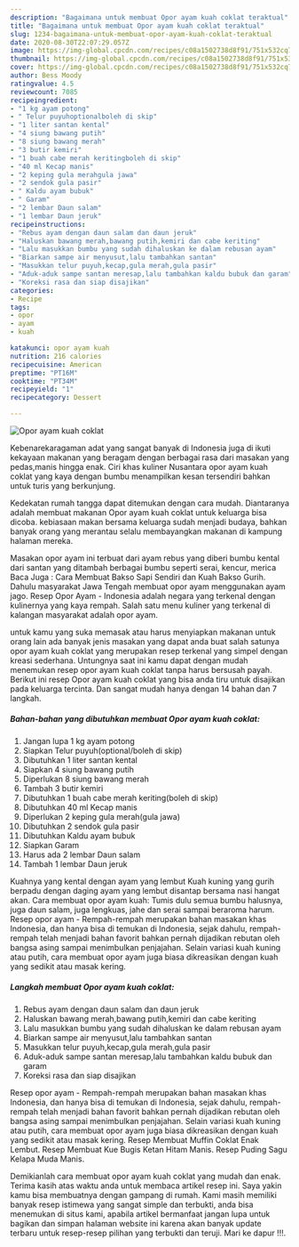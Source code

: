 ```yaml
---
description: "Bagaimana untuk membuat Opor ayam kuah coklat teraktual"
title: "Bagaimana untuk membuat Opor ayam kuah coklat teraktual"
slug: 1234-bagaimana-untuk-membuat-opor-ayam-kuah-coklat-teraktual
date: 2020-08-30T22:07:29.057Z
image: https://img-global.cpcdn.com/recipes/c08a1502738d8f91/751x532cq70/opor-ayam-kuah-coklat-foto-resep-utama.jpg
thumbnail: https://img-global.cpcdn.com/recipes/c08a1502738d8f91/751x532cq70/opor-ayam-kuah-coklat-foto-resep-utama.jpg
cover: https://img-global.cpcdn.com/recipes/c08a1502738d8f91/751x532cq70/opor-ayam-kuah-coklat-foto-resep-utama.jpg
author: Bess Moody
ratingvalue: 4.5
reviewcount: 7085
recipeingredient:
- "1 kg ayam potong"
- " Telur puyuhoptionalboleh di skip"
- "1 liter santan kental"
- "4 siung bawang putih"
- "8 siung bawang merah"
- "3 butir kemiri"
- "1 buah cabe merah keritingboleh di skip"
- "40 ml Kecap manis"
- "2 keping gula merahgula jawa"
- "2 sendok gula pasir"
- " Kaldu ayam bubuk"
- " Garam"
- "2 lembar Daun salam"
- "1 lembar Daun jeruk"
recipeinstructions:
- "Rebus ayam dengan daun salam dan daun jeruk"
- "Haluskan bawang merah,bawang putih,kemiri dan cabe keriting"
- "Lalu masukkan bumbu yang sudah dihaluskan ke dalam rebusan ayam"
- "Biarkan sampe air menyusut,lalu tambahkan santan"
- "Masukkan telur puyuh,kecap,gula merah,gula pasir"
- "Aduk-aduk sampe santan meresap,lalu tambahkan kaldu bubuk dan garam"
- "Koreksi rasa dan siap disajikan"
categories:
- Recipe
tags:
- opor
- ayam
- kuah

katakunci: opor ayam kuah 
nutrition: 216 calories
recipecuisine: American
preptime: "PT16M"
cooktime: "PT34M"
recipeyield: "1"
recipecategory: Dessert

---
```



![Opor ayam kuah coklat](https://img-global.cpcdn.com/recipes/c08a1502738d8f91/751x532cq70/opor-ayam-kuah-coklat-foto-resep-utama.jpg)

Kebenarekaragaman adat yang sangat banyak di Indonesia juga di ikuti kekayaan makanan yang beragam dengan berbagai rasa dari masakan yang pedas,manis hingga enak. Ciri khas kuliner Nusantara opor ayam kuah coklat yang kaya dengan bumbu menampilkan kesan tersendiri bahkan untuk turis yang berkunjung.


Kedekatan rumah tangga dapat ditemukan dengan cara mudah. Diantaranya adalah membuat makanan Opor ayam kuah coklat untuk keluarga bisa dicoba. kebiasaan makan bersama keluarga sudah menjadi budaya, bahkan banyak orang yang merantau selalu membayangkan makanan di kampung halaman mereka.

Masakan opor ayam ini terbuat dari ayam rebus yang diberi bumbu kental dari santan yang ditambah berbagai bumbu seperti serai, kencur, merica Baca Juga : Cara Membuat Bakso Sapi Sendiri dan Kuah Bakso Gurih. Dahulu masyarakat Jawa Tengah membuat opor ayam menggunakan ayam jago. Resep Opor Ayam - Indonesia adalah negara yang terkenal dengan kulinernya yang kaya rempah. Salah satu menu kuliner yang terkenal di kalangan masyarakat adalah opor ayam.

untuk kamu yang suka memasak atau harus menyiapkan makanan untuk orang lain ada banyak jenis masakan yang dapat anda buat salah satunya opor ayam kuah coklat yang merupakan resep terkenal yang simpel dengan kreasi sederhana. Untungnya saat ini kamu dapat dengan mudah menemukan resep opor ayam kuah coklat tanpa harus bersusah payah.
Berikut ini resep Opor ayam kuah coklat yang bisa anda tiru untuk disajikan pada keluarga tercinta. Dan sangat mudah hanya dengan 14 bahan dan 7 langkah.


<!--inarticleads1-->

##### Bahan-bahan yang dibutuhkan membuat Opor ayam kuah coklat:

1. Jangan lupa 1 kg ayam potong
1. Siapkan  Telur puyuh(optional/boleh di skip)
1. Dibutuhkan 1 liter santan kental
1. Siapkan 4 siung bawang putih
1. Diperlukan 8 siung bawang merah
1. Tambah 3 butir kemiri
1. Dibutuhkan 1 buah cabe merah keriting(boleh di skip)
1. Dibutuhkan 40 ml Kecap manis
1. Diperlukan 2 keping gula merah(gula jawa)
1. Dibutuhkan 2 sendok gula pasir
1. Dibutuhkan  Kaldu ayam bubuk
1. Siapkan  Garam
1. Harus ada 2 lembar Daun salam
1. Tambah 1 lembar Daun jeruk


Kuahnya yang kental dengan ayam yang lembut Kuah kuning yang gurih berpadu dengan daging ayam yang lembut disantap bersama nasi hangat akan. Cara membuat opor ayam kuah: Tumis dulu semua bumbu halusnya, juga daun salam, juga lengkuas, jahe dan serai sampai beraroma harum. Resep opor ayam - Rempah-rempah merupakan bahan masakan khas Indonesia, dan hanya bisa di temukan di Indonesia, sejak dahulu, rempah-rempah telah menjadi bahan favorit bahkan pernah dijadikan rebutan oleh bangsa asing sampai menimbulkan penjajahan. Selain variasi kuah kuning atau putih, cara membuat opor ayam juga biasa dikreasikan dengan kuah yang sedikit atau masak kering. 

<!--inarticleads2-->

##### Langkah membuat  Opor ayam kuah coklat:

1. Rebus ayam dengan daun salam dan daun jeruk
1. Haluskan bawang merah,bawang putih,kemiri dan cabe keriting
1. Lalu masukkan bumbu yang sudah dihaluskan ke dalam rebusan ayam
1. Biarkan sampe air menyusut,lalu tambahkan santan
1. Masukkan telur puyuh,kecap,gula merah,gula pasir
1. Aduk-aduk sampe santan meresap,lalu tambahkan kaldu bubuk dan garam
1. Koreksi rasa dan siap disajikan


Resep opor ayam - Rempah-rempah merupakan bahan masakan khas Indonesia, dan hanya bisa di temukan di Indonesia, sejak dahulu, rempah-rempah telah menjadi bahan favorit bahkan pernah dijadikan rebutan oleh bangsa asing sampai menimbulkan penjajahan. Selain variasi kuah kuning atau putih, cara membuat opor ayam juga biasa dikreasikan dengan kuah yang sedikit atau masak kering. Resep Membuat Muffin Coklat Enak Lembut. Resep Membuat Kue Bugis Ketan Hitam Manis. Resep Puding Sagu Kelapa Muda Manis. 

Demikianlah cara membuat opor ayam kuah coklat yang mudah dan enak. Terima kasih atas waktu anda untuk membaca artikel resep ini. Saya yakin kamu bisa membuatnya dengan gampang di rumah. Kami masih memiliki banyak resep istimewa yang sangat simple dan terbukti, anda bisa menemukan di situs kami, apabila artikel bermanfaat jangan lupa untuk bagikan dan simpan halaman website ini karena akan banyak update terbaru untuk resep-resep pilihan yang terbukti dan teruji. Mari ke dapur !!!. 
